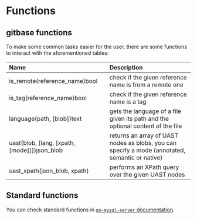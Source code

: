 # Functions

## gitbase functions

To make some common tasks easier for the user, there are some functions to interact with the aforementioned tables:

|     Name     |                                               Description                                           |
|:-------------|:----------------------------------------------------------------------------------------------------|
|is_remote(reference_name)bool| check if the given reference name is from a remote one                               |
|is_tag(reference_name)bool| check if the given reference name is a tag                                              |
|language(path, [blob])text| gets the language of a file given its path and the optional content of the file         |
|uast(blob, [lang, [xpath, [mode]]])json_blob| returns an array of UAST nodes as blobs, you can specify a mode (annotated, semantic or native) |
|uast_xpath(json_blob, xpath)| performs an XPath query over the given UAST nodes                                     |

## Standard functions

You can check standard functions in [`go-mysql-server` documentation](https://github.com/src-d/go-mysql-server/tree/090a17d38c22a28eccf631f400c11704f65bb6ce#custom-functions).

